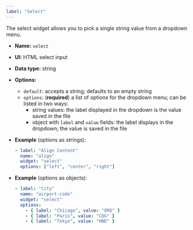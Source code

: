 ```yaml
---
label: "Select"
---
```


The select widget allows you to pick a single string value from a dropdown menu.

- **Name:** `select`
- **UI:** HTML select input
- **Data type:** string
- **Options:**
  - `default`: accepts a string; defaults to an empty string
  - `options`: (**required**) a list of options for the dropdown menu; can be listed in two ways:
      - string values: the label displayed in the dropdown is the value saved in the file
      - object with `label` and `value` fields: the label displays in the dropdown; the value is saved in the file
- **Example** (options as strings):

  ```yaml
  - label: "Align Content"
    name: "align"
    widget: "select"
    options: ["left", "center", "right"]
  ```
- **Example** (options as objects):

  ```yaml
  - label: "City"
    name: "airport-code"
    widget: "select"
    options:
      - { label: "Chicago", value: "ORD" }
      - { label: "Paris", value: "CDG" }
      - { label: "Tokyo", value: "HND" }
  ```

